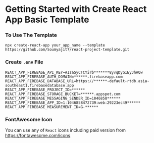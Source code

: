 # Getting Started with Create React App Basic Template

### To Use The Template
```node
npx create-react-app your_app_name --template https://github.com/Soumyajit7/react-project-template.git
```

### Create `.env` File

```
REACT_APP_FIREBASE_API_KEY=AIzaSyCTCYirb*******8yvqDyG1Ey3hAQw
REACT_APP_FIREBASE_AUTH_DOMAIN=******.firebaseapp.com
REACT_APP_FIREBASE_DATABASE_URL=https://******-default-rtdb.asia-southeast1.firebasedatabase.app
REACT_APP_FIREBASE_PROJECT_ID=******
REACT_APP_FIREBASE_STORAGE_BUCKET=******.appspot.com
REACT_APP_FIREBASE_MESSAGING_SENDER_ID=1046858******
REACT_APP_FIREBASE_APP_ID=1:1046858472739:web:29223ec49******
REACT_APP_FIREBASE_MEASUREMENT_ID=G-******
```

### FontAwesome Icon

You can use any of `React` icons including paid version from https://fontawesome.com/icons